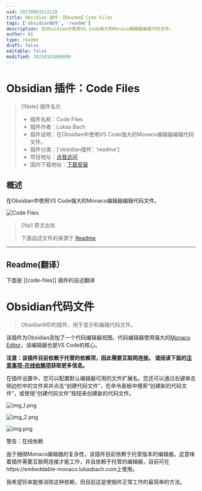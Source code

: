 ```yaml
---
uid: 20230803212128
title: Obsidian 插件：【Readme】Code Files
tags: ['obsidian插件', 'readme']
description: 在Obsidian中使用VS Code强大的Monaco编辑器编辑代码文件。
author: AI
type: readme
draft: false
editable: false
modified: 20230101000000
---
```


# Obsidian 插件：Code Files

> [!Note] 插件名片
> - 插件名称：Code Files
> - 插件作者：Lukas Bach
> - 插件说明：在Obsidian中使用VS Code强大的Monaco编辑器编辑代码文件。
> - 插件分类：['obsidian插件', 'readme']
> - 项目地址：[点我访问](https://github.com/lukasbach/obsidian-code-files)
> - 国内下载地址：[下载安装](https://pkmer.cn/products/plugin/pluginMarket/?code-files)

## 概述

在Obsidian中使用VS Code强大的Monaco编辑器编辑代码文件。

![Code Files](https://cdn.pkmer.cn/covers/code-files.png!pkmer)

> [!tip] 原文出处
> 
>下面自述文件的来源于 [Readme](https://ghproxy.net/https://raw.githubusercontent.com/lukasbach/obsidian-code-files/master/README.md)
> 

---

## Readme(翻译）

下面是 [[code-files]] 插件的自述翻译



# Obsidian代码文件

> ObsidianMD的插件，用于显示和编辑代码文件。

该插件为Obsidian添加了一个代码编辑器视图。代码编辑器使用强大的[Monaco Editor](https://microsoft.github.io/monaco-editor/)，该编辑器也是VS Code的核心。

**注意：该插件目前依赖于托管的依赖项，因此需要互联网连接。
请阅读下面的[注意事项-在线依赖项](#caveat-online-dependency)获取更多信息。**

在插件设置中，您可以配置默认编辑器可用的文件扩展名。您还可以通过右键单击侧边栏中的文件夹并点击“创建代码文件”，在命令面板中搜索“创建新的代码文件”，或使用“创建代码文件”按钮来创建新的代码文件。

![img_1.png](img_1.png)

![img_2.png](img_2.png)

![img.png](img.png)

警告：在线依赖

由于捆绑Monaco编辑器的复杂性，该插件目前依赖于托管版本的编辑器。这意味着插件需要互联网连接才能工作，并且依赖于托管的编辑器，目前可在https://embeddable-monaco.lukasbach.com上使用。

我希望将来能够消除这种依赖，但目前这是使插件正常工作的最简单的方法。



